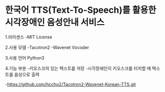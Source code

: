 # 한국어 TTS(Text-To-Speech)를 활용한 시각장애인 음성안내 서비스

1.라이센스
 -MIT License

2.사용 모델
-Tacotron2
-Wavenet Vocoder

3.사용 언어
Python3

4.기능 부분
-키오스크의 있는 텍스트를 저장
-시각장애인이 키오스크를 터치할 때 텍스트를 음성으로 출력

-https://github.com/hccho2/Tacotron2-Wavenet-Korean-TTS.git
